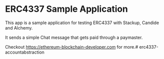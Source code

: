 # ERC4337 Sample Application

This app is a sample application for testing ERC4337 with Stackup, Candide and Alchemy.

It sends a simple Chat message that gets paid through a paymaster.

Checkout https://ethereum-blockchain-developer.com for more.#   e r c 4 3 3 7 - a c c o u n t a b s t r a c t i o n  
 
